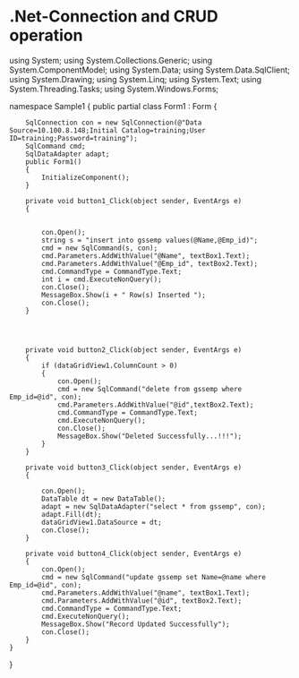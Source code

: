 # .Net-Connection and CRUD operation

using System;
using System.Collections.Generic;
using System.ComponentModel;
using System.Data;
using System.Data.SqlClient;
using System.Drawing;
using System.Linq;
using System.Text;
using System.Threading.Tasks;
using System.Windows.Forms;

namespace Sample1
{
    public partial class Form1 : Form
    {
        
        SqlConnection con = new SqlConnection(@"Data Source=10.100.8.148;Initial Catalog=training;User ID=training;Password=training");
        SqlCommand cmd;
        SqlDataAdapter adapt;
        public Form1()
        {
            InitializeComponent();
        }

        private void button1_Click(object sender, EventArgs e)
        {
            
           
            con.Open();
            string s = "insert into gssemp values(@Name,@Emp_id)";
            cmd = new SqlCommand(s, con);
            cmd.Parameters.AddWithValue("@Name", textBox1.Text);
            cmd.Parameters.AddWithValue("@Emp_id", textBox2.Text);
            cmd.CommandType = CommandType.Text;
            int i = cmd.ExecuteNonQuery();
            con.Close();
            MessageBox.Show(i + " Row(s) Inserted ");
            con.Close();
        }

        

        
        private void button2_Click(object sender, EventArgs e)
        {
            if (dataGridView1.ColumnCount > 0)
            {
                con.Open();
                cmd = new SqlCommand("delete from gssemp where Emp_id=@id", con);
                cmd.Parameters.AddWithValue("@id",textBox2.Text);
                cmd.CommandType = CommandType.Text;
                cmd.ExecuteNonQuery();
                con.Close();
                MessageBox.Show("Deleted Successfully...!!!");
            }
        }

        private void button3_Click(object sender, EventArgs e)
        {

            con.Open();
            DataTable dt = new DataTable();
            adapt = new SqlDataAdapter("select * from gssemp", con);
            adapt.Fill(dt);
            dataGridView1.DataSource = dt;
            con.Close();
        }

        private void button4_Click(object sender, EventArgs e)
        {
            con.Open();
            cmd = new SqlCommand("update gssemp set Name=@name where Emp_id=@id", con);            
            cmd.Parameters.AddWithValue("@name", textBox1.Text);
            cmd.Parameters.AddWithValue("@id", textBox2.Text);
            cmd.CommandType = CommandType.Text;
            cmd.ExecuteNonQuery();
            MessageBox.Show("Record Updated Successfully");
            con.Close();
        }
    }
}

